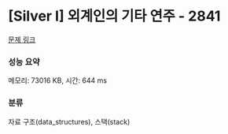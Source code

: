 # [Silver I] 외계인의 기타 연주 - 2841 

[문제 링크](https://www.acmicpc.net/problem/2841) 

### 성능 요약

메모리: 73016 KB, 시간: 644 ms

### 분류

자료 구조(data_structures), 스택(stack)

